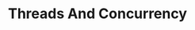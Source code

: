 ---
layout: flashcard-topic
# Main card
title: Threads And Concurrency
main_card_title: Java Threads And Concurrency
main_card_bg: '#6586c3'
# Other cards
card_bg: '#9aacd5'
cards:
  - title: Threads
    description: Lightweight processes used for concurrent programming.
  - title: Concurrency
    description: Concurrency in Java allows multiple threads to execute simultaneously for efficient resource utilization.
  - title: MultiThreading
    description: MultiThreading in Java allows for concurrent execution of multiple threads.
  - title: Thread Class
    description: Thread Class is used to create and manage threads in Java.
  - title: Thread.run()
    description: run() is the method in Thread Class that is executed when start() is called.
  - title: Thread.start()
    description: The start() method starts the execution of a thread.
  - title: Thread.sleep()
    description: Thread.sleep() method pauses the current thread execution for a specified time.
  - title: Thread.join()
    description: Thread.join() in Java waits for a thread to finish its execution.
  - title: Runnable Interface
    description: A Java interface for creating and running threads.
  - title: States of Thread
    description: new, runnable, blocked, waiting, timed waiting, and terminated.
  - title: Thread.stop()
    description: Deprecated method in Java to abruptly stop a thread.
  - title: Thread.setPriority()
    description: Thread.setPriority() sets the priority of a thread in Java.
  - title: Thread.getPriority()
    description: Get the priority of a thread in Java.
  - title:  Thread.yield()
    description: Thread.yield() pauses the currently executing thread to allow other threads to execute.
  - title: ExecutorService
    description:  ExecutorService is a framework to manage threads in Java.
  - title: exctrSvc.newFixedThreadPool()
    description: Creates a fixed-size thread pool that reuses threads in Java.
  - title: CallableTask
    description: Used to execute tasks asynchronously and return a result.
  - title: exctrSvc.invokeAll()
    description: Executes all tasks and returns the results.
  - title: exctrSvc.shutdown()
    description: It terminates the executor service after completing all the previously submitted tasks.
  - title: exctrSvc.invokeAny()
    description: Executes tasks and returns the result of the fastest completed task.
  - title: exctrSvc.execute()
    description: Executes the given command at some future time in a new thread.
---